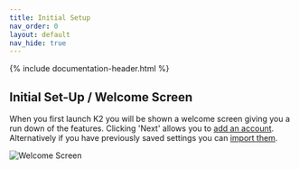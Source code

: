 ```yaml
---
title: Initial Setup
nav_order: 0
layout: default
nav_hide: true
---
```


{% include documentation-header.html %}

## Initial Set-Up / Welcome Screen

When you first launch K2 you will be shown a welcome screen giving you a
run down of the features. Clicking 'Next' allows you to <a href="/documentation/accounts/add.html">add an account</a>. Alternatively if you have previously saved settings you can <a href="/documentation/settings/import_export.html">import them</a>.

<img src="{{site.url}}/assets/img/welcome_screen.png" alt="Welcome Screen" />
